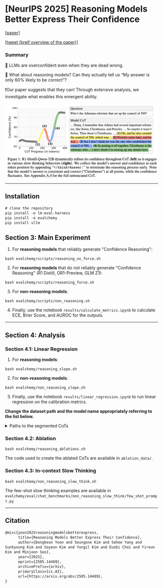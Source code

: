 # [NeurIPS 2025] Reasoning Models Better Express Their Confidence

[[paper]](https://arxiv.org/abs/2505.14489)

[[tweet (breif overview of the paper)]](https://x.com/dongkeun_yoon/status/1925181877398438068)

### Summary
🙁 LLMs are overconfident even when they are dead wrong. 

🧐 What about reasoning models? Can they actually tell us “My answer is only 60% likely to be correct”?

❗Our paper suggests that they can! Through extensive analysis, we investigate what enables this emergent ability.

<div align="center">
<img src="figure1.png" alt="figure1" width="600"/>
</div>

---
## Installation
```
# clone the repository
pip install -e lm-eval-harness
pip install -e evalchemy
pip install vllm
```

## Section 3: Main Experiment

1. For **reasoning models** that reliably generate "Confidence Reasoning":
```
bash evalchemy/scripts/reasoning_no_force.sh
```

2. For **reasoning models** that do not reliably generate "Confidence Reasoning" (R1 Distill, OR1-Preview, GLM Z1):
```
bash evalchemy/scripts/reasoning_force.sh
```

3. For **non-reasoning models**:
```
bash evalchemy/scripts/non_reasoning.sh
```

4. Finally, use the notebook `results/calculate_metrics.ipynb` to calculate ECE, Brier Score, and AUROC for the outputs.

---
## Section 4: Analysis
### Section 4.1: Linear Regression
1. For **reasoning models**:
```
bash evalchemy/reasoning_slope.sh
```

2. For **non-reasoning models**:
```
bash evalchemy/non_reasoning_slope.sh
```

3. Finally, use the notebook `results/linear_regression.ipynb` to run linear regression on the calibration metrics.

**Change the dataset path and the model name appropriately referring to the list below.**

<details>
  <summary>Paths to the segmented CoTs</summary>

  <b>Reasoning Models</b>  
  - DKYoon/qwen3-think-nonambigqa-slope  
  - DKYoon/qwen3-think-triviaqa-slope  
  - DKYoon/r1-nonambigqa-slope  
  - DKYoon/r1-triviaqa-slope  
  - DKYoon/exaone-deep-nonambigqa-slope  
  - DKYoon/exaone-deep-triviaqa-slope  
  - DKYoon/glm-z1-nonambigqa-slope  
  - DKYoon/glm-z1-triviaqa-slope  


  <b>Non-Reasoning Models</b>  
  - DKYoon/qwen3-non-think-nonambigqa-slope  
  - DKYoon/qwen3-non-think-triviaqa-slope  
  - DKYoon/glm-instruct-nonambigqa-slope  
  - DKYoon/glm-instruct-triviaqa-slope  
  - DKYoon/exaone-instruct-nonambigqa-slope  
  - DKYoon/exaone-instruct-triviaqa-slope  
  - DKYoon/qwen25-nonambigqa-slope  
  - DKYoon/qwen25-triviaqa-slope  
</details>

### Section 4.2: Ablation
```
bash evalchemy/reasoning_ablations.sh
```

The code used to create the ablated CoTs are available in `ablation_data/`.

### Section 4.3: In-context Slow Thinking
```
bash evalchemy/non_reasoning_slow_think.sh
```
The few-shot slow thinking examples are available in `evalchemy/eval/chat_benchmarks/non_reasoning_slow_think/few_shot_prompt.py`

---
## Citation
```
@misc{yoon2025reasoningmodelsbetterexpress,
      title={Reasoning Models Better Express Their Confidence}, 
      author={Dongkeun Yoon and Seungone Kim and Sohee Yang and Sunkyoung Kim and Soyeon Kim and Yongil Kim and Eunbi Choi and Yireun Kim and Minjoon Seo},
      year={2025},
      eprint={2505.14489},
      archivePrefix={arXiv},
      primaryClass={cs.AI},
      url={https://arxiv.org/abs/2505.14489}, 
}
```

